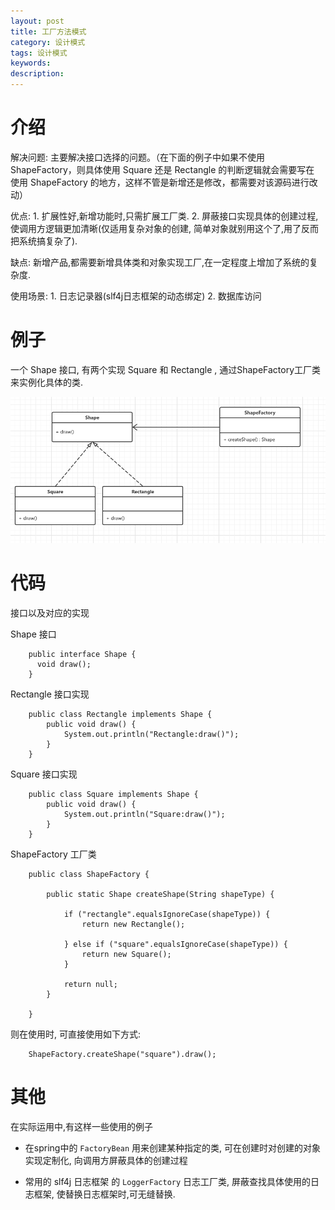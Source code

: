 ```yaml
---
layout: post
title: 工厂方法模式
category: 设计模式
tags: 设计模式
keywords:
description:
---
```


# 介绍
解决问题: 主要解决接口选择的问题。（在下面的例子中如果不使用ShapeFactory，则具体使用 Square 还是 Rectangle 的判断逻辑就会需要写在 使用 ShapeFactory 的地方，这样不管是新增还是修改，都需要对该源码进行改动）

优点: 1. 扩展性好,新增功能时,只需扩展工厂类. 2. 屏蔽接口实现具体的创建过程,使调用方逻辑更加清晰(仅适用复杂对象的创建, 简单对象就别用这个了,用了反而把系统搞复杂了).

缺点: 新增产品,都需要新增具体类和对象实现工厂,在一定程度上增加了系统的复杂度.

使用场景: 1. 日志记录器(slf4j日志框架的动态绑定) 2. 数据库访问

# 例子

一个 Shape 接口, 有两个实现 Square 和 Rectangle , 通过ShapeFactory工厂类来实例化具体的类.

![](/assets/picture/2016-11-21_8.png)

# 代码

接口以及对应的实现

Shape 接口

        public interface Shape {
          void draw();
        }

Rectangle 接口实现

        public class Rectangle implements Shape {
            public void draw() {
                System.out.println("Rectangle:draw()");
            }
        }

Square 接口实现

        public class Square implements Shape {
            public void draw() {
                System.out.println("Square:draw()");
            }
        }

ShapeFactory 工厂类

        public class ShapeFactory {

            public static Shape createShape(String shapeType) {

                if ("rectangle".equalsIgnoreCase(shapeType)) {
                    return new Rectangle();

                } else if ("square".equalsIgnoreCase(shapeType)) {
                    return new Square();
                }

                return null;
            }

        }

则在使用时, 可直接使用如下方式:

        ShapeFactory.createShape("square").draw();

# 其他
在实际运用中,有这样一些使用的例子

* 在spring中的 `FactoryBean` 用来创建某种指定的类, 可在创建时对创建的对象实现定制化, 向调用方屏蔽具体的创建过程

* 常用的 slf4j 日志框架 的 `LoggerFactory` 日志工厂类, 屏蔽查找具体使用的日志框架, 使替换日志框架时,可无缝替换.
